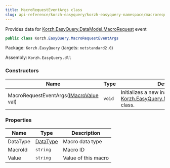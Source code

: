```yaml
---
title: MacroRequestEventArgs class
slug: api-reference/korzh-easyquery/korzh-easyquery-namespace/macrorequesteventargs-class
---
```



Provides data for [Korzh.EasyQuery.DataModel.MacroRequest](/api-reference/korzh-easyquery/korzh-easyquery-namespace/datamodel-class) event
```csharp
public class Korzh.EasyQuery.MacroRequestEventArgs

```
Package: `Korzh.EasyQuery` (targets: `netstandard2.0`)

Assembly: `Korzh.EasyQuery.dll`

### Constructors

| Name | Type | Description | 
| --- | --- | --- | 
| MacroRequestEventArgs([IMacroValue](/api-reference/korzh-easyquery/korzh-easyquery-namespace/imacrovalue-interface) val) | `void` | Initializes a new instance of the [Korzh.EasyQuery.MacroRequestEventArgs](/api-reference/korzh-easyquery/korzh-easyquery-namespace/macrorequesteventargs-class) class. | 


### Properties

| Name | Type | Description | 
| --- | --- | --- | 
| DataType | [DataType](/api-reference/easydata-core/easydata-namespace/datatype-enum) | Macro data type | 
| MacroId | `string` | Macro ID | 
| Value | `string` | Value of this macro |